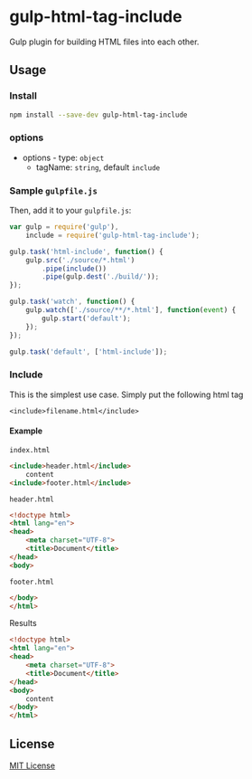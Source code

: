 # gulp-html-tag-include
Gulp plugin for building HTML files into each other.

## Usage

### Install
```bash
npm install --save-dev gulp-html-tag-include
```

### options

* options - type: `object`
  - tagName: `string`, default `include`

### Sample `gulpfile.js`
Then, add it to your `gulpfile.js`:

```javascript
var gulp = require('gulp'),
	include = require('gulp-html-tag-include');

gulp.task('html-include', function() {
	gulp.src('./source/*.html')
		.pipe(include())
		.pipe(gulp.dest('./build/'));
});

gulp.task('watch', function() {
	gulp.watch(['./source/**/*.html'], function(event) {
		gulp.start('default');
	});
});

gulp.task('default', ['html-include']);
```

### Include
This is the simplest use case. Simply put the following html tag

`<include>filename.html</include>`

#### Example

`index.html`
```html
<include>header.html</include>
    content
<include>footer.html</include>
```

`header.html`
```html
<!doctype html>
<html lang="en">
<head>
    <meta charset="UTF-8">
    <title>Document</title>
</head>
<body>
```

`footer.html`
```html
</body>
</html>
```

Results
```html
<!doctype html>
<html lang="en">
<head>
    <meta charset="UTF-8">
    <title>Document</title>
</head>
<body>
    content
</body>
</html>
```

## License

[MIT License](http://en.wikipedia.org/wiki/MIT_License)